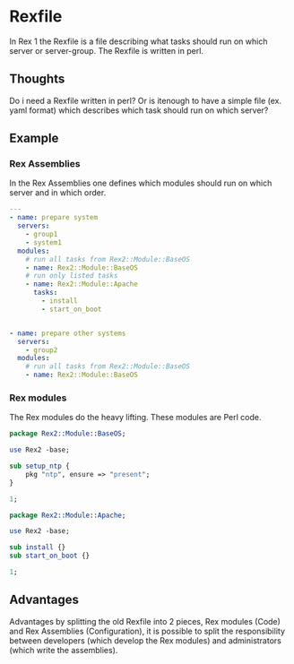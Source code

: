 # Rexfile

In Rex 1 the Rexfile is a file describing what tasks should run on which server or server-group. The Rexfile is written in perl.

## Thoughts

Do i need a Rexfile written in perl? Or is itenough to have a simple file (ex. yaml format) which describes which task should run on which server?

## Example

### Rex Assemblies

In the Rex Assemblies one defines which modules should run on which server and in which order.

```yaml
---
- name: prepare system
  servers:
    - group1
    - system1
  modules:
    # run all tasks from Rex2::Module::BaseOS
    - name: Rex2::Module::BaseOS
    # run only listed tasks
    - name: Rex2::Module::Apache
      tasks:
        - install
        - start_on_boot


- name: prepare other systems
  servers:
    - group2
  modules:
    # run all tasks from Rex2::Module::BaseOS
    - name: Rex2::Module::BaseOS
```

### Rex modules

The Rex modules do the heavy lifting. These modules are Perl code.

```perl
package Rex2::Module::BaseOS;

use Rex2 -base;

sub setup_ntp {
    pkg "ntp", ensure => "present";
}

1;
```


```perl
package Rex2::Module::Apache;

use Rex2 -base;

sub install {}
sub start_on_boot {}

1;
```

## Advantages

Advantages by splitting the old Rexfile into 2 pieces, Rex modules (Code) and Rex Assemblies (Configuration), it is possible to split the responsibility between developers (which develop the Rex modules) and administrators (which write the assemblies).
